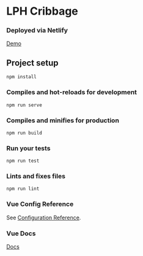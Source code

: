 # LPH Cribbage

### Deployed via Netlify
[Demo](https://eloquent-bartik-67d9e0.netlify.com/)

## Project setup
```
npm install
```

### Compiles and hot-reloads for development
```
npm run serve
```

### Compiles and minifies for production
```
npm run build
```

### Run your tests
```
npm run test
```

### Lints and fixes files
```
npm run lint
```

### Vue Config Reference
See [Configuration Reference](https://cli.vuejs.org/config/).

### Vue Docs
[Docs](https://vuejs.org/v2/guide/)
